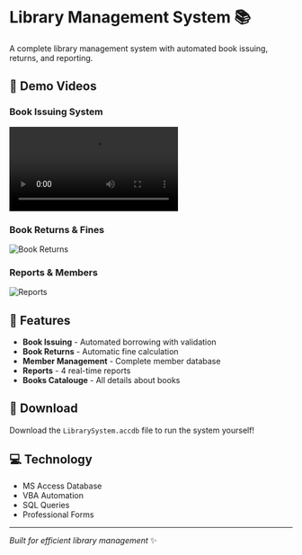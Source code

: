 # Library Management System 📚

A complete library management system with automated book issuing, returns, and reporting.

## 🎥 Demo Videos

### Book Issuing System
![Book Issuing](https://github.com/Avayana-dev/Library-Management-System/blob/main/Book%20issue_Borrowing%20module%20module.mp4)

### Book Returns & Fines  
![Book Returns](Returnbook-Returning%20Module)

### Reports & Members
![Reports](Reports%20and%20members%20module)

## 🚀 Features

- **Book Issuing** - Automated borrowing with validation
- **Book Returns** - Automatic fine calculation
- **Member Management** - Complete member database
- **Reports** - 4 real-time reports
- **Books Catalouge** - All details about books

## 📁 Download

Download the `LibrarySystem.accdb` file to run the system yourself!

## 💻 Technology

- MS Access Database
- VBA Automation
- SQL Queries
- Professional Forms

---
*Built for efficient library management* ✨

